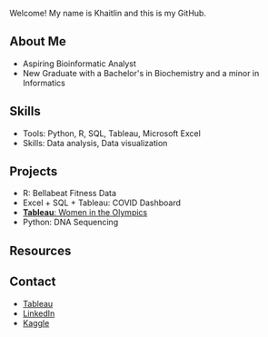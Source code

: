 Welcome! My name is Khaitlin and this is my GitHub.

## About Me
- Aspiring Bioinformatic Analyst
- New Graduate with a Bachelor's in Biochemistry and a minor in Informatics

## Skills
- Tools: Python, R, SQL, Tableau, Microsoft Excel
- Skills: Data analysis, Data visualization

## Projects
- R: Bellabeat Fitness Data
- Excel + SQL + Tableau: COVID Dashboard
- [**Tableau**: Women in the Olympics](https://public.tableau.com/app/profile/khaitlin.bernaldez/viz/WomenintheOlympics_16467230855410/Dashboard12)
- Python: DNA Sequencing

## Resources

## Contact
- [Tableau](https://public.tableau.com/app/profile/khaitlin.bernaldez#!/?newProfile=&activeTab=0)
- [LinkedIn](https://www.linkedin.com/in/khaitlin-bernaldez-9571261b0)
- [Kaggle](https://www.kaggle.com/khaitlinbernaldez)


<!---
khaitmb/khaitmb is a ✨ special ✨ repository because its `README.md` (this file) appears on your GitHub profile.
You can click the Preview link to take a look at your changes.
--->
